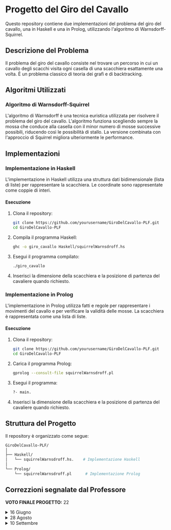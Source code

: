 # Progetto del Giro del Cavallo

Questo repository contiene due implementazioni del problema del giro del cavallo, una in Haskell e una in Prolog, utilizzando l'algoritmo di Warnsdorff-Squirrel.

## Descrizione del Problema

Il problema del giro del cavallo consiste nel trovare un percorso in cui un cavallo degli scacchi visita ogni casella di una scacchiera esattamente una volta. È un problema classico di teoria dei grafi e di backtracking.

## Algoritmi Utilizzati

### Algoritmo di Warnsdorff-Squirrel

L'algoritmo di Warnsdorff è una tecnica euristica utilizzata per risolvere il problema del giro del cavallo. L'algoritmo funziona scegliendo sempre la mossa che conduce alla casella con il minor numero di mosse successive possibili, riducendo così le possibilità di stallo. La versione combinata con l'approccio di Squirrel migliora ulteriormente le performance.

## Implementazioni

### Implementazione in Haskell

L'implementazione in Haskell utilizza una struttura dati bidimensionale (lista di liste) per rappresentare la scacchiera. Le coordinate sono rappresentate come coppie di interi.

#### Esecuzione

1. Clona il repository:
   ```bash
   git clone https://github.com/yourusername/GiroDelCavallo-PLF.git
   cd GiroDelCavallo-PLF
   ```
2. Compila il programma Haskell:
   ```bash
   ghc -o giro_cavallo Haskell/squirrelWarnsdroff.hs
   ```
3. Esegui il programma compilato:
   ```bash
   ./giro_cavallo
   ```
4. Inserisci la dimensione della scacchiera e la posizione di partenza del cavaliere quando richiesto.

### Implementazione in Prolog

L'implementazione in Prolog utilizza fatti e regole per rappresentare i movimenti del cavallo e per verificare la validità delle mosse. La scacchiera è rappresentata come una lista di liste.


#### Esecuzione

1. Clona il repository:
   ```bash
   git clone https://github.com/yourusername/GiroDelCavallo-PLF.git
   cd GiroDelCavallo-PLF
   ```
2. Carica il programma Prolog:
   ```bash
   gprolog --consult-file squirrelWarnsdroff.pl
   ```
3. Esegui il programma:
   ```bash
   ?- main.
   ```
4. Inserisci la dimensione della scacchiera e la posizione di partenza del cavaliere quando richiesto.

## Struttura del Progetto

Il repository è organizzato come segue:

```bash
GiroDelCavallo-PLF/
│
├── Haskell/
│   └── squirrelWarnsdroff.hs.    # Implementazione Haskell
│
└── Prolog/
    └── squirrelWarnsdroff.pl      # Implementazione Prolog
```

## Correzzioni segnalate dal Professore 
**VOTO FINALE PROGETTO:** 22
<details>
  <summary>16 Giugno</summary>
   Lingua e Impaginazione:
   
   - [X] Bisogna mettere "italian" per evitare cose del tipo "min-imizza" [-1].
   
   Specifica del Problema:
   
   - [X] L'intero N può essere non positivo? Che significa "in tempi ragionevoli"? [-2].
   
   Analisi del Problema:
   
   - [X] Perché N diventa prima naturale e poi \ge 1? (x, y) che limiti ha?
   
   - [X] Nella matrice i numeri devono essere distinti?
   
   - [X] Da nessuna parte viene scritto che il cavallo si muove a L [-4].
   
   Progettazione dell'Algoritmo:
   
   - [X] Bisogna spiegare come funzionano l'algoritmo di Warnsdorff e la strategia di Squirrel e se il primo trova sempre la soluzione (quando esiste) come l'algoritmo di backtracking [2].
   
   - [X] "Ripetizione del processo ricorsivo" è un ossimoro [-1].
   
   Qualitá del Software:
   
   Leggibile (coerenza stilistica)?
   - [X] In Haskell prima di main sarebbe il caso di lasciare una linea vuota [-1].
   
   - [X] leggiDimensioneScacchiera non è una funzione ma un'azione [-1].
   
   - [X] Presenza di linee lunghe che andando a capo rovinano l'indentazione [-1].
   
   - [X] In Prolog si chiamano predicati, non funzioni [-1].
   
   - [X] Misto di identificatori in italiano e in inglese (StartX) [-1].
   
   
   Funzionante (limitazioni/validazione/usabilità)?
   - [X] In Prolog dopo "main." e "Inserisci la dimensione della scacchiera (intero compreso tra 5 e 112):" compare "uncaught exception: error(existence_error(procedure,read_line_to_string/2),leggi_dimensione_scacchiera/0)" [-4].
   
   Note:
   Per Haskell dovete consegnarmi solo il .hs.
</details>

<details>
  <summary>28 Agosto</summary>
   Specifica del Problema:
   
   - [X] Il tempo di esecuzione di un programma può dipendere anche dall'hardware utilizzato, solo la complessità computazionale non dipende da fattori esterni al programma [-2].
         
   Analisi del Problema:
   
   - [X] Numeri naturali distinti "compresi tra 1 ed N^2" [-1].
   
   - [X] Che bisogno c'è di usare coordinate che partono da (0, 0) anziché da (1, 1) [-1].
   
   - [X] Nella definizione generale di "una" matrice quadrata N x N non è affatto detto che i valori contenuti siano compresi tra 1 ed N^2, ciò vale per "la" matrice del problema [-1].
   
   Progettazione dell'Algoritmo:
   
   - [X] Nella progettazione dell'algoritmo non ci devono essere riferimenti ai linguaggi di implementazione (e comunque Haskell ha gli array) [-1].
   
   - [X] Il passo 4 dovrebbe essere qualcosa del tipo "Se il giro viene completato con successo entro 2 minuti, stampa della scacchiera sotto forma di tabella con i numeri delle mosse del cavallo in ordine crescente, altrimenti stampa di un messaggio ..." [-1].
   
   Qualitá del Software:
   
   Leggibile (coerenza stilistica)?
   - [X] Presenza di linee lunghe che andando a capo rovinano l'indentazione [-1].
   
   - [X] Evitare di scrivere che è una funzione/azione o un predicato non è accettabile [-1].
   
   - [X] Seguendo l'ordine top-down inizializzaScacchiera, mossaValida, calcolaAccessibilita, ordinaMosse e aggiornaScacchiera vanno definite dopo risolviGiroCavallo [-1].
   
   
   Funzionante (limitazioni/validazione/usabilità)?
   - [X] In Prolog la tabella non viene stampata con le colonne allineate  (nella sezione di testing i risultati vanno riportati fedelmente) [-1].
   
  Note:
   Progetto riconsegnato [-4].
</details>

<details>
  <summary>10 Settembre</summary>
   Qualitá del Software:
   
   Leggibile (coerenza stilistica)?
   
   - [X] leggiDimensioneScacchiera è un'azione, non una funzione [-1].
   
   - [X]  Seguendo l'ordine top-down inizializzaScacchiera, mossaValida, calcolaAccessibilita, ordinaMosse e aggiornaScacchiera vanno definite dopo risolviGiroCavallo [-1].
   
   
   Note:
   Progetto riconsegnato per la seconda volta [-6].
</details>
